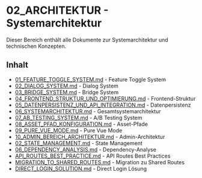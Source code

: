 # 02_ARCHITEKTUR - Systemarchitektur

Dieser Bereich enthält alle Dokumente zur Systemarchitektur und technischen Konzepten.

## Inhalt

- [01_FEATURE_TOGGLE_SYSTEM.md](12_feature_toggle_system.md) - Feature Toggle System
- [02_DIALOG_SYSTEM.md](13_dialog_system.md) - Dialog System
- [03_BRIDGE_SYSTEM.md](11_bridge_system.md) - Bridge System
- [04_FRONTEND_STRUKTUR_UND_OPTIMIERUNG.md](02_frontend_architektur.md) - Frontend-Struktur
- [05_DATENPERSISTENZ_UND_API_INTEGRATION.md](03_backend_api_architektur.md) - Datenpersistenz
- [06_SYSTEMARCHITEKTUR.md](01_system_architektur.md) - Gesamtsystemarchitektur
- [07_AB_TESTING_SYSTEM.md](14_ab_testing_system.md) - A/B Testing System
- [08_ASSET_PFAD_KONFIGURATION.md](30_asset_management.md) - Asset-Pfade
- [09_PURE_VUE_MODE.md](31_pure_vue_mode.md) - Pure Vue Mode
- [10_ADMIN_BEREICH_ARCHITEKTUR.md](20_admin_bereich_architektur.md) - Admin-Architektur
- [02_STATE_MANAGEMENT.md](10_state_management.md) - State Management
- [06_DEPENDENCY_ANALYSIS.md](../06_ARCHIV/40_dependency_analyse.md) - Dependency-Analyse
- [API_ROUTES_BEST_PRACTICE.md](50_api_routes_guide.md) - API Routes Best Practices
- [MIGRATION_TO_SHARED_ROUTES.md](../06_ARCHIV/51_shared_routes_migration.md) - Migration zu Shared Routes
- [DIRECT_LOGIN_SOLUTION.md](../06_ARCHIV/70_direct_login_loesung.md) - Direct Login Lösung